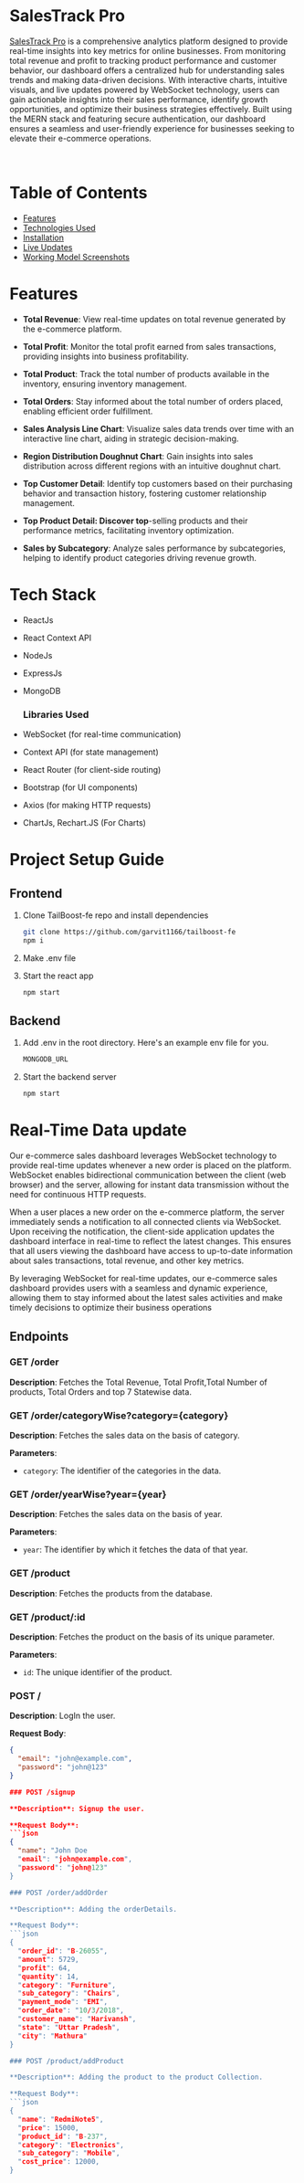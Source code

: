 # SalesTrack Pro

[SalesTrack Pro](/) is a comprehensive analytics platform designed to provide real-time insights into key metrics for online businesses. From monitoring total revenue and profit to tracking product performance and customer behavior, our dashboard offers a centralized hub for understanding sales trends and making data-driven decisions. With interactive charts, intuitive visuals, and live updates powered by WebSocket technology, users can gain actionable insights into their sales performance, identify growth opportunities, and optimize their business strategies effectively. Built using the MERN stack and featuring secure authentication, our dashboard ensures a seamless and user-friendly experience for businesses seeking to elevate their e-commerce operations.

<Br/>

# Table of Contents

- [Features](#features)
- [Technologies Used](#tech-stack)
- [Installation](#setup)
- [Live Updates](#live-update)
- [Working Model Screenshots]()

<a id="features"></a>

# Features
- **Total Revenue**: View real-time updates on total revenue generated by the e-commerce platform.

- **Total Profit**: Monitor the total profit earned from sales transactions, providing insights into business profitability.

- **Total Product**: Track the total number of products available in the inventory, ensuring inventory management.

- **Total Orders**: Stay informed about the total number of orders placed, enabling efficient order fulfillment.

- **Sales Analysis Line Chart**: Visualize sales data trends over time with an interactive line chart, aiding in strategic decision-making.

- **Region Distribution Doughnut Chart**: Gain insights into sales distribution across different regions with an intuitive doughnut chart.

- **Top Customer Detail**: Identify top customers based on their purchasing behavior and transaction history, fostering customer relationship management.

- **Top Product Detail: Discover top**-selling products and their performance metrics, facilitating inventory optimization.

- **Sales by Subcategory**: Analyze sales performance by subcategories, helping to identify product categories driving revenue growth.

<a id="tech-stack"></a>

# Tech Stack

- ReactJs
- React Context API
- NodeJs
- ExpressJs
- MongoDB

    ### **Libraries Used**

- WebSocket (for real-time communication)
- Context API (for state management)
- React Router (for client-side routing)
- Bootstrap (for UI components)
- Axios (for making HTTP requests)
- ChartJs, Rechart.JS (For Charts)

<a id="setup"></a>

# Project Setup Guide

## Frontend

1. Clone TailBoost-fe repo and install dependencies

   ```sh
   git clone https://github.com/garvit1166/tailboost-fe
   npm i
   ```

2. Make .env file

3. Start the react app

   ```sh
   npm start
   ```

## Backend

1. Add .env in the root directory. Here's an example env file for you.

   ```sh
   MONGODB_URL
   ```

2. Start the backend server

   ```sh
   npm start
   ```
<a id="live-update"></a>

# Real-Time Data update

Our e-commerce sales dashboard leverages WebSocket technology to provide real-time updates whenever a new order is placed on the platform. WebSocket enables bidirectional communication between the client (web browser) and the server, allowing for instant data transmission without the need for continuous HTTP requests.

When a user places a new order on the e-commerce platform, the server immediately sends a notification to all connected clients via WebSocket. Upon receiving the notification, the client-side application updates the dashboard interface in real-time to reflect the latest changes. This ensures that all users viewing the dashboard have access to up-to-date information about sales transactions, total revenue, and other key metrics.

By leveraging WebSocket for real-time updates, our e-commerce sales dashboard provides users with a seamless and dynamic experience, allowing them to stay informed about the latest sales activities and make timely decisions to optimize their business operations

<a id="working-model-ss"></a>


## Endpoints

### GET /order

**Description**: Fetches the Total Revenue, Total Profit,Total Number of products, Total Orders and top 7 Statewise data.

### GET /order/categoryWise?category={category}

**Description**: Fetches the sales data on the basis of category.

**Parameters**:
- `category`: The identifier of the categories in the data.
 
### GET /order/yearWise?year={year}

**Description**: Fetches the sales data on the basis of year.

**Parameters**:
- `year`: The identifier by which it fetches the data of that year.

### GET /product

**Description**: Fetches the products from the database.

### GET /product/:id

**Description**: Fetches the product on the basis of its unique parameter.

**Parameters**:
- `id`: The unique identifier of the product.

### POST /

**Description**: LogIn the user.

**Request Body**:
```json
{
  "email": "john@example.com",
  "password": "john@123"
}

### POST /signup

**Description**: Signup the user.

**Request Body**:
```json
{
  "name": "John Doe
  "email": "john@example.com",
  "password": "john@123"
}

### POST /order/addOrder

**Description**: Adding the orderDetails.

**Request Body**:
```json
{
  "order_id": "B-26055",
  "amount": 5729,
  "profit": 64,
  "quantity": 14,
  "category": "Furniture",
  "sub_category": "Chairs",
  "payment_mode": "EMI",
  "order_date": "10/3/2018",
  "customer_name": "Harivansh",
  "state": "Uttar Pradesh",
  "city": "Mathura"
}

### POST /product/addProduct

**Description**: Adding the product to the product Collection.

**Request Body**:
```json
{
  "name": "RedmiNote5",
  "price": 15000,
  "product_id": "B-237",
  "category": "Electronics",
  "sub_category": "Mobile",
  "cost_price": 12000,
}


